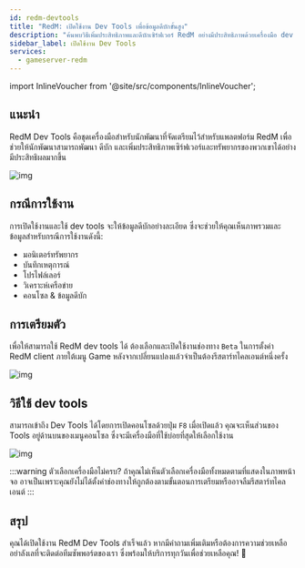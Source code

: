 ```yaml
---
id: redm-devtools
title: "RedM: เปิดใช้งาน Dev Tools เพื่อข้อมูลดีบักขั้นสูง"
description: "ค้นพบวิธีเพิ่มประสิทธิภาพและดีบักเซิร์ฟเวอร์ RedM อย่างมีประสิทธิภาพด้วยเครื่องมือ dev ที่ทรงพลังสำหรับการมอนิเตอร์ทรัพยากรและวิเคราะห์เครือข่าย → เรียนรู้เพิ่มเติมตอนนี้"
sidebar_label: เปิดใช้งาน Dev Tools
services:
  - gameserver-redm
---
```


import InlineVoucher from '@site/src/components/InlineVoucher';

## แนะนำ

RedM Dev Tools คือชุดเครื่องมือสำหรับนักพัฒนาที่จัดเตรียมไว้สำหรับแพลตฟอร์ม RedM เพื่อช่วยให้นักพัฒนาสามารถพัฒนา ดีบัก และเพิ่มประสิทธิภาพเซิร์ฟเวอร์และทรัพยากรของพวกเขาได้อย่างมีประสิทธิผลมากขึ้น

![img](https://screensaver01.zap-hosting.com/index.php/s/rNMcaSHBrNyD8Aw/preview)

<InlineVoucher />

## กรณีการใช้งาน

การเปิดใช้งานและใช้ dev tools จะให้ข้อมูลดีบักอย่างละเอียด ซึ่งจะช่วยให้คุณเห็นภาพรวมและข้อมูลสำหรับกรณีการใช้งานดังนี้:

- มอนิเตอร์ทรัพยากร
- บันทึกเหตุการณ์
- โปรไฟล์เลอร์
- วิเคราะห์เครือข่าย
- คอนโซล & ข้อมูลดีบัก

## การเตรียมตัว

เพื่อให้สามารถใช้ RedM dev tools ได้ ต้องเลือกและเปิดใช้งานช่องทาง `Beta` ในการตั้งค่า RedM client ภายใต้เมนู Game หลังจากเปลี่ยนแปลงแล้วจำเป็นต้องรีสตาร์ทไคลเอนต์หนึ่งครั้ง

![img](https://screensaver01.zap-hosting.com/index.php/s/YnxrfpzBr8ZZA95/download)

## วิธีใช้ dev tools

สามารถเข้าถึง Dev Tools ได้โดยการเปิดคอนโซลด้วยปุ่ม `F8` เมื่อเปิดแล้ว คุณจะเห็นส่วนของ Tools อยู่ด้านบนของเมนูคอนโซล ซึ่งจะมีเครื่องมือที่ใช้บ่อยที่สุดให้เลือกใช้งาน

![img](https://screensaver01.zap-hosting.com/index.php/s/24NqpsmSbJxnHaR/preview)

:::warning ตัวเลือกเครื่องมือไม่ครบ?
ถ้าคุณไม่เห็นตัวเลือกเครื่องมือทั้งหมดตามที่แสดงในภาพหน้าจอ อาจเป็นเพราะคุณยังไม่ได้ตั้งค่าช่องทางให้ถูกต้องตามขั้นตอนการเตรียมหรืออาจลืมรีสตาร์ทไคลเอนต์
:::

## สรุป

คุณได้เปิดใช้งาน RedM Dev Tools สำเร็จแล้ว หากมีคำถามเพิ่มเติมหรือต้องการความช่วยเหลือ อย่าลังเลที่จะติดต่อทีมซัพพอร์ตของเรา ซึ่งพร้อมให้บริการทุกวันเพื่อช่วยเหลือคุณ! 🙂

<InlineVoucher />
